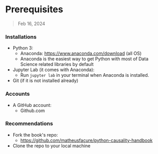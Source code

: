 # Prerequisites

> Feb 16, 2024

### Installations

* Python 3:  
  * Anaconda: https://www.anaconda.com/download (all OS)
  * Anaconda is the easiest way to get Python with most of Data Science related libraries by default
* Jupyter Lab (it comes with Anaconda):  
    * Run `jupyter lab` in your terminal when Anaconda is installed.
* Git (if it is not installed already)
    
### Accounts

* A GitHub account:  
    * Github.com
    
### Recommendations

* Fork the book's repo:  
    * https://github.com/matheusfacure/python-causality-handbook
* Clone the repo to your local machine
    
 
    

        
